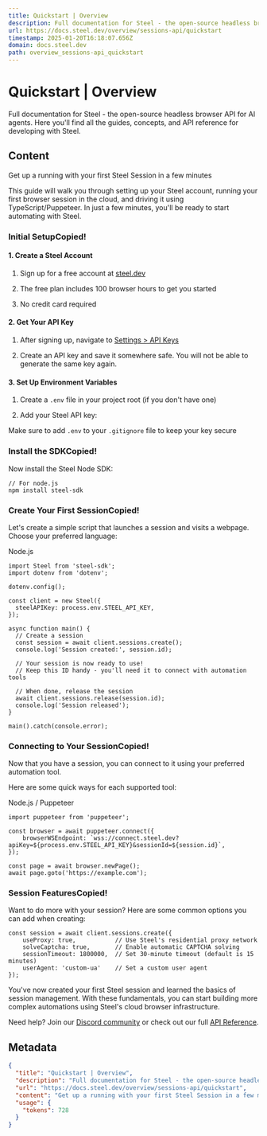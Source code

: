 ```yaml
---
title: Quickstart | Overview
description: Full documentation for Steel - the open-source headless browser API for AI agents. Here you'll find all the guides, concepts, and API reference for developing with Steel.
url: https://docs.steel.dev/overview/sessions-api/quickstart
timestamp: 2025-01-20T16:18:07.656Z
domain: docs.steel.dev
path: overview_sessions-api_quickstart
---
```


# Quickstart | Overview


Full documentation for Steel - the open-source headless browser API for AI agents. Here you'll find all the guides, concepts, and API reference for developing with Steel.


## Content

Get up a running with your first Steel Session in a few minutes

This guide will walk you through setting up your Steel account, running your first browser session in the cloud, and driving it using TypeScript/Puppeteer. In just a few minutes, you'll be ready to start automating with Steel.

### Initial SetupCopied!

#### 1\. Create a Steel Account

1.  Sign up for a free account at [steel.dev](http://app.steel.dev/)
    
2.  The free plan includes 100 browser hours to get you started
    
3.  No credit card required
    

#### 2\. Get Your API Key

1.  After signing up, navigate to [Settings \> API Keys](https://app.steel.dev/settings/api-keys)
    
2.  Create an API key and save it somewhere safe. You will not be able to generate the same key again.
    

#### 3\. Set Up Environment Variables

1.  Create a `.env` file in your project root (if you don't have one)
    
2.  Add your Steel API key:
    

Make sure to add `.env` to your `.gitignore` file to keep your key secure

### Install the SDKCopied!

Now install the Steel Node SDK:

```
// For node.js
npm install steel-sdk
```

### Create Your First SessionCopied!

Let's create a simple script that launches a session and visits a webpage. Choose your preferred language:

Node.js

```
import Steel from 'steel-sdk';
import dotenv from 'dotenv';

dotenv.config();

const client = new Steel({
  steelAPIKey: process.env.STEEL_API_KEY,
});

async function main() {
  // Create a session
  const session = await client.sessions.create();
  console.log('Session created:', session.id);
  
  // Your session is now ready to use!
  // Keep this ID handy - you'll need it to connect with automation tools

  // When done, release the session
  await client.sessions.release(session.id);
  console.log('Session released');
}

main().catch(console.error);
```

### Connecting to Your SessionCopied!

Now that you have a session, you can connect to it using your preferred automation tool.

Here are some quick ways for each supported tool:

Node.js / Puppeteer

```
import puppeteer from 'puppeteer';

const browser = await puppeteer.connect({
    browserWSEndpoint: `wss://connect.steel.dev?apiKey=${process.env.STEEL_API_KEY}&sessionId=${session.id}`,
});

const page = await browser.newPage();
await page.goto('https://example.com');
```

### Session FeaturesCopied!

Want to do more with your session? Here are some common options you can add when creating:

```
const session = await client.sessions.create({
    useProxy: true,           // Use Steel's residential proxy network
    solveCaptcha: true,       // Enable automatic CAPTCHA solving
    sessionTimeout: 1800000,  // Set 30-minute timeout (default is 15 minutes)
    userAgent: 'custom-ua'    // Set a custom user agent
});
```

You've now created your first Steel session and learned the basics of session management. With these fundamentals, you can start building more complex automations using Steel's cloud browser infrastructure.

Need help? Join our [Discord community](https://discord.gg/gPpvhNvc5R) or check out our full [API Reference](https://docs.steel.dev/api-reference).

## Metadata

```json
{
  "title": "Quickstart | Overview",
  "description": "Full documentation for Steel - the open-source headless browser API for AI agents. Here you'll find all the guides, concepts, and API reference for developing with Steel.",
  "url": "https://docs.steel.dev/overview/sessions-api/quickstart",
  "content": "Get up a running with your first Steel Session in a few minutes\n\nThis guide will walk you through setting up your Steel account, running your first browser session in the cloud, and driving it using TypeScript/Puppeteer. In just a few minutes, you'll be ready to start automating with Steel.\n\n### Initial SetupCopied!\n\n#### 1\\. Create a Steel Account\n\n1.  Sign up for a free account at [steel.dev](http://app.steel.dev/)\n    \n2.  The free plan includes 100 browser hours to get you started\n    \n3.  No credit card required\n    \n\n#### 2\\. Get Your API Key\n\n1.  After signing up, navigate to [Settings \\> API Keys](https://app.steel.dev/settings/api-keys)\n    \n2.  Create an API key and save it somewhere safe. You will not be able to generate the same key again.\n    \n\n#### 3\\. Set Up Environment Variables\n\n1.  Create a `.env` file in your project root (if you don't have one)\n    \n2.  Add your Steel API key:\n    \n\nMake sure to add `.env` to your `.gitignore` file to keep your key secure\n\n### Install the SDKCopied!\n\nNow install the Steel Node SDK:\n\n```\n// For node.js\nnpm install steel-sdk\n```\n\n### Create Your First SessionCopied!\n\nLet's create a simple script that launches a session and visits a webpage. Choose your preferred language:\n\nNode.js\n\n```\nimport Steel from 'steel-sdk';\nimport dotenv from 'dotenv';\n\ndotenv.config();\n\nconst client = new Steel({\n  steelAPIKey: process.env.STEEL_API_KEY,\n});\n\nasync function main() {\n  // Create a session\n  const session = await client.sessions.create();\n  console.log('Session created:', session.id);\n  \n  // Your session is now ready to use!\n  // Keep this ID handy - you'll need it to connect with automation tools\n\n  // When done, release the session\n  await client.sessions.release(session.id);\n  console.log('Session released');\n}\n\nmain().catch(console.error);\n```\n\n### Connecting to Your SessionCopied!\n\nNow that you have a session, you can connect to it using your preferred automation tool.\n\nHere are some quick ways for each supported tool:\n\nNode.js / Puppeteer\n\n```\nimport puppeteer from 'puppeteer';\n\nconst browser = await puppeteer.connect({\n    browserWSEndpoint: `wss://connect.steel.dev?apiKey=${process.env.STEEL_API_KEY}&sessionId=${session.id}`,\n});\n\nconst page = await browser.newPage();\nawait page.goto('https://example.com');\n```\n\n### Session FeaturesCopied!\n\nWant to do more with your session? Here are some common options you can add when creating:\n\n```\nconst session = await client.sessions.create({\n    useProxy: true,           // Use Steel's residential proxy network\n    solveCaptcha: true,       // Enable automatic CAPTCHA solving\n    sessionTimeout: 1800000,  // Set 30-minute timeout (default is 15 minutes)\n    userAgent: 'custom-ua'    // Set a custom user agent\n});\n```\n\nYou've now created your first Steel session and learned the basics of session management. With these fundamentals, you can start building more complex automations using Steel's cloud browser infrastructure.\n\nNeed help? Join our [Discord community](https://discord.gg/gPpvhNvc5R) or check out our full [API Reference](https://docs.steel.dev/api-reference).",
  "usage": {
    "tokens": 728
  }
}
```
